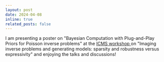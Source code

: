 ```yaml
---
layout: post
date: 2024-04-08
inline: true
related_posts: false
---
```


I am presenting a poster on "Bayesian Computation with Plug-and-Play Priors for Poisson inverse problems" at the <a href="https://www.icms.org.uk/InverseProblems">ICMS workshop </a> on "Imaging inverse problems and generating models: sparsity and robustness versus expressivity" and enjoying the talks and discussions! 
